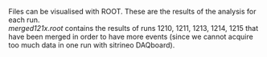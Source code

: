 Files can be visualised with ROOT. These are the results of the analysis for each run.  
_merged121x.root_ contains the results of runs 1210, 1211, 1213, 1214, 1215 that have been merged in order to have more events
(since we cannot acquire too much data in one run with sitrineo DAQboard).
